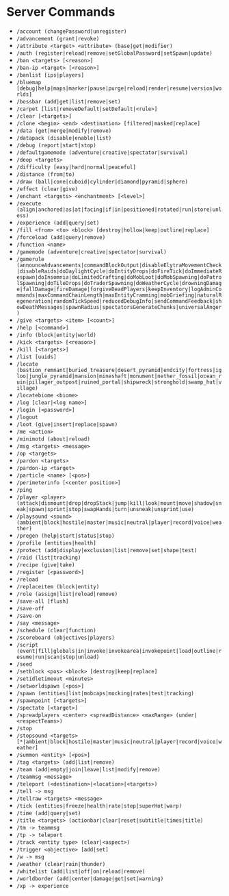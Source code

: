# Server Commands

- `/account (changePassword|unregister)`
- `/advancement (grant|revoke)`
- `/attribute <target> <attribute> (base|get|modifier)`
- `/auth (register|reload|remove|setGlobalPassword|setSpawn|update)`
- `/ban <targets> [<reason>]`
- `/ban-ip <target> [<reason>]`
- `/banlist [ips|players]`
- `/bluemap [debug|help|maps|marker|pause|purge|reload|render|resume|version|worlds]`
- `/bossbar (add|get|list|remove|set)`
- `/carpet [list|removeDefault|setDefault|<rule>]`
- `/clear [<targets>]`
- `/clone <begin> <end> <destination> [filtered|masked|replace]`
- `/data (get|merge|modify|remove)`
- `/datapack (disable|enable|list)`
- `/debug (report|start|stop)`
- `/defaultgamemode (adventure|creative|spectator|survival)`
- `/deop <targets>`
- `/difficulty [easy|hard|normal|peaceful]`
- `/distance (from|to)`
- `/draw (ball|cone|cuboid|cylinder|diamond|pyramid|sphere)`
- `/effect (clear|give)`
- `/enchant <targets> <enchantment> [<level>]`
- `/execute (align|anchored|as|at|facing|if|in|positioned|rotated|run|store|unless)`
- `/experience (add|query|set)`
- `/fill <from> <to> <block> [destroy|hollow|keep|outline|replace]`
- `/forceload (add|query|remove)`
- `/function <name>`
- `/gamemode (adventure|creative|spectator|survival)`
- `/gamerule (announceAdvancements|commandBlockOutput|disableElytraMovementCheck|disableRaids|doDaylightCycle|doEntityDrops|doFireTick|doImmediateRespawn|doInsomnia|doLimitedCrafting|doMobLoot|doMobSpawning|doPatrolSpawning|doTileDrops|doTraderSpawning|doWeatherCycle|drowningDamage|fallDamage|fireDamage|forgiveDeadPlayers|keepInventory|logAdminCommands|maxCommandChainLength|maxEntityCramming|mobGriefing|naturalRegeneration|randomTickSpeed|reducedDebugInfo|sendCommandFeedback|showDeathMessages|spawnRadius|spectatorsGenerateChunks|universalAnger)`
- `/give <targets> <item> [<count>]`
- `/help [<command>]`
- `/info (block|entity|world)`
- `/kick <targets> [<reason>]`
- `/kill [<targets>]`
- `/list [uuids]`
- `/locate (bastion_remnant|buried_treasure|desert_pyramid|endcity|fortress|igloo|jungle_pyramid|mansion|mineshaft|monument|nether_fossil|ocean_ruin|pillager_outpost|ruined_portal|shipwreck|stronghold|swamp_hut|village)`
- `/locatebiome <biome>`
- `/log [clear|<log name>]`
- `/login [<password>]`
- `/logout`
- `/loot (give|insert|replace|spawn)`
- `/me <action>`
- `/minimotd (about|reload)`
- `/msg <targets> <message>`
- `/op <targets>`
- `/pardon <targets>`
- `/pardon-ip <target>`
- `/particle <name> [<pos>]`
- `/perimeterinfo [<center position>]`
- `/ping`
- `/player <player> (attack|dismount|drop|dropStack|jump|kill|look|mount|move|shadow|sneak|spawn|sprint|stop|swapHands|turn|unsneak|unsprint|use)`
- `/playsound <sound> (ambient|block|hostile|master|music|neutral|player|record|voice|weather)`
- `/pregen (help|start|status|stop)`
- `/profile [entities|health]`
- `/protect (add|display|exclusion|list|remove|set|shape|test)`
- `/raid (list|tracking)`
- `/recipe (give|take)`
- `/register [<password>]`
- `/reload`
- `/replaceitem (block|entity)`
- `/role (assign|list|reload|remove)`
- `/save-all [flush]`
- `/save-off`
- `/save-on`
- `/say <message>`
- `/schedule (clear|function)`
- `/scoreboard (objectives|players)`
- `/script (event|fill|globals|in|invoke|invokearea|invokepoint|load|outline|resume|run|scan|stop|unload)`
- `/seed`
- `/setblock <pos> <block> [destroy|keep|replace]`
- `/setidletimeout <minutes>`
- `/setworldspawn [<pos>]`
- `/spawn (entities|list|mobcaps|mocking|rates|test|tracking)`
- `/spawnpoint [<targets>]`
- `/spectate [<target>]`
- `/spreadplayers <center> <spreadDistance> <maxRange> (under|<respectTeams>)`
- `/stop`
- `/stopsound <targets> [*|ambient|block|hostile|master|music|neutral|player|record|voice|weather]`
- `/summon <entity> [<pos>]`
- `/tag <targets> (add|list|remove)`
- `/team (add|empty|join|leave|list|modify|remove)`
- `/teammsg <message>`
- `/teleport (<destination>|<location>|<targets>)`
- `/tell -> msg`
- `/tellraw <targets> <message>`
- `/tick (entities|freeze|health|rate|step|superHot|warp)`
- `/time (add|query|set)`
- `/title <targets> (actionbar|clear|reset|subtitle|times|title)`
- `/tm -> teammsg`
- `/tp -> teleport`
- `/track <entity type> (clear|<aspect>)`
- `/trigger <objective> [add|set]`
- `/w -> msg`
- `/weather (clear|rain|thunder)`
- `/whitelist (add|list|off|on|reload|remove)`
- `/worldborder (add|center|damage|get|set|warning)`
- `/xp -> experience`
